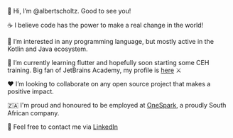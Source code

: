 👋 Hi, I’m @albertscholtz. Good to see you!

☕ I believe code has the power to make a real change in the world!

👀 I’m interested in any programming language, but mostly active in the Kotlin and Java ecosystem.

🚀 I’m currently learning flutter and hopefully soon starting some CEH training. Big fan of JetBrains Academy, my profile is [here](https://hyperskill.org/profile/257286230) ⚔️

❤️ I’m looking to collaborate on any open source project that makes a positive impact.

🇿🇦 I'm proud and honoured to be employed at [OneSpark](https://onespark.co.za/ "OneSpark"), a proudly South African company.

📱 Feel free to contact me via [LinkedIn](https://www.linkedin.com/in/albert-scholtz-89a28035/ "LinkedIn")
